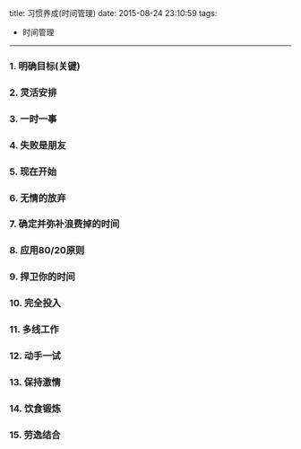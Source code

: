 title: 习惯养成(时间管理)
date: 2015-08-24 23:10:59
tags:
- 时间管理
---

### 1. 明确目标(关键)

### 2. 灵活安排
### 3. 一时一事
### 4. 失败是朋友
### 5. 现在开始
### 6. 无情的放弃
### 7. 确定并弥补浪费掉的时间
### 8. 应用80/20原则
### 9. 捍卫你的时间
### 10. 完全投入
### 11. 多线工作
### 12. 动手一试
### 13. 保持激情
### 14. 饮食锻炼
### 15. 劳逸结合




